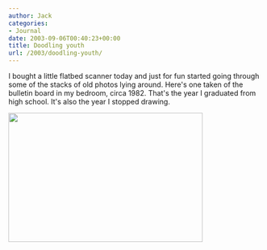 ```yaml
---
author: Jack
categories:
- Journal
date: 2003-09-06T00:40:23+00:00
title: Doodling youth
url: /2003/doodling-youth/
---
```


I bought a little flatbed scanner today and just for fun started going through some of the stacks of old photos lying around. Here's one taken of the bulletin board in my bedroom, circa 1982. That's the year I graduated from high school. It's also the year I stopped drawing.
  

  
<img src="https://jackbaty.com/images/blog/board-1982.jpg" width="385" height="257" alt="" border="0" />